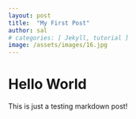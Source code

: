 ```yaml
---
layout: post
title:  "My First Post"
author: sal
# categories: [ Jekyll, tutorial ]
image: /assets/images/16.jpg
---
```


# Hello World
This is just a testing markdown post!
